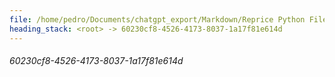 ```yaml
---
file: /home/pedro/Documents/chatgpt_export/Markdown/Reprice Python File Updates.md
heading_stack: <root> -> 60230cf8-4526-4173-8037-1a17f81e614d
---
```

###### 60230cf8-4526-4173-8037-1a17f81e614d
